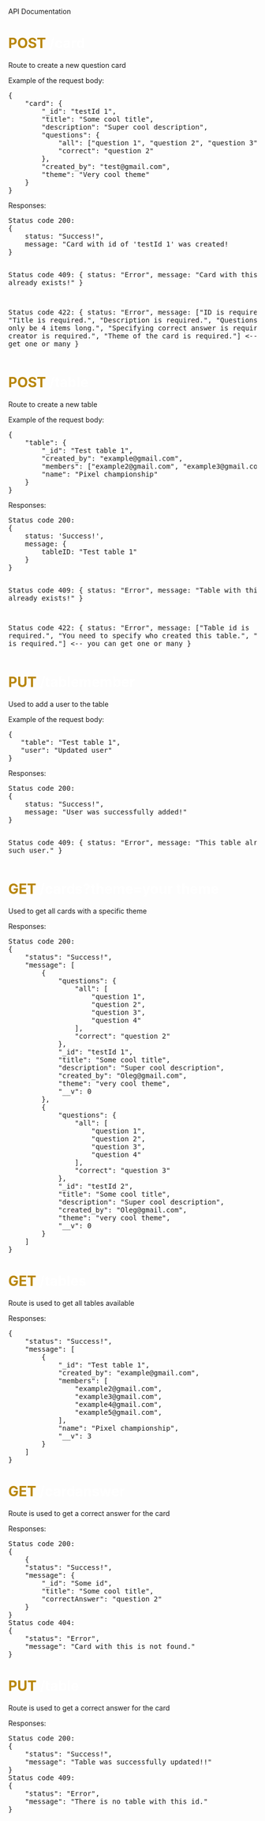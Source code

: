 API Documentation

<div><h1 style="color:darkgoldenrod">POST <span style="color:white">/card</span></h1></div>
<p>Route to create a new question card</p>
<p>Example of the request body:</p>
<pre>
{
    "card": {
        "_id": "testId 1",
        "title": "Some cool title",
        "description": "Super cool description",
        "questions": {
            "all": ["question 1", "question 2", "question 3", "question 4"],
            "correct": "question 2"
        },
        "created_by": "test@gmail.com",
        "theme": "Very cool theme"
    }
}
</pre>
<p>Responses:</p>
<pre>
Status code 200:
{
    status: "Success!",
    message: "Card with id of 'testId 1' was created!
}

Status code 409:
{
status: "Error",
message: "Card with this id already exists!"
}

Status code 422:
{
    status: "Error",
    message: ["ID is required.", "Title is required.", "Description is required.", 
    "Questions array can only be 4 items long.", "Specifying correct answer is required.",
    "ID of creator is required.", "Theme of the card is required."] <-- you can get one or many
}
</pre>

<div><h1 style="color:darkgoldenrod">POST <span style="color:white">/table</span></h1></div>
<p>Route to create a new table</p>
<p>Example of the request body:</p>
<pre>
{
    "table": {
        "_id": "Test table 1",
        "created_by": "example@gmail.com",
        "members": ["example2@gmail.com", "example3@gmail.com", "example4@gmail.com"],
        "name": "Pixel championship"
    }
}
</pre>
<p>Responses:</p>
<pre>
Status code 200:
{
    status: 'Success!',
    message: {
        tableID: "Test table 1"
    }
}

Status code 409:
{
status: "Error",
message: "Table with this id already exists!"
}

Status code 422:
{
status: "Error",
message: ["Table id is required.", "You need to specify who created this table.", 
        "Table name is required."] <-- you can get one or many
}
</pre>

<div><h1 style="color:darkgoldenrod">PUT <span style="color:white">/tablemember</span></h1></div>
<p>Used to add a user to the table</p>
<p>Example of the request body:</p>
<pre>
{
   "table": "Test table 1",
   "user": "Updated user" 
}
</pre>
<p>Responses:</p>
<pre>
Status code 200:
{
    status: "Success!",
    message: "User was successfully added!"
}

Status code 409:
{
    status: "Error",
    message: "This table already has such user."
}
</pre>
<div><h1 style="color:darkgoldenrod">GET <span style="color:white">/cards?theme=your theme</span></h1></div>
<p>Used to get all cards with a specific theme</p>
<p>Responses:</p>
<pre>
Status code 200:
{
    "status": "Success!",
    "message": [
        {
            "questions": {
                "all": [
                    "question 1",
                    "question 2",
                    "question 3",
                    "question 4"
                ],
                "correct": "question 2"
            },
            "_id": "testId 1",
            "title": "Some cool title",
            "description": "Super cool description",
            "created_by": "Oleg@gmail.com",
            "theme": "very cool theme",
            "__v": 0
        },
        {
            "questions": {
                "all": [
                    "question 1",
                    "question 2",
                    "question 3",
                    "question 4"
                ],
                "correct": "question 3"
            },
            "_id": "testId 2",
            "title": "Some cool title",
            "description": "Super cool description",
            "created_by": "Oleg@gmail.com",
            "theme": "very cool theme",
            "__v": 0
        }
    ]
}
</pre>
<div><h1 style="color:darkgoldenrod">GET <span style="color:white">/tables</span></h1></div>
<p>Route is used to get all tables available</p>
<p>Responses:</p>
<pre>
{
    "status": "Success!",
    "message": [
        {
            "_id": "Test table 1",
            "created_by": "example@gmail.com",
            "members": [
                "example2@gmail.com",
                "example3@gmail.com",
                "example4@gmail.com",
                "example5@gmail.com",
            ],
            "name": "Pixel championship",
            "__v": 3
        }
    ]
}
</pre>

<div><h1 style="color:darkgoldenrod">GET <span style="color:white">/cardanswer</span></h1></div>
<p>Route is used to get a correct answer for the card</p>
<p>Responses:</p>
<pre>
Status code 200:
{
    {
    "status": "Success!",
    "message": {
        "_id": "Some id",
        "title": "Some cool title",
        "correctAnswer": "question 2"
    }
}
Status code 404:
{
    "status": "Error",
    "message": "Card with this is not found."
}
</pre>
<div><h1 style="color:darkgoldenrod">PUT <span style="color:white">/table</span></h1></div>
<p>Route is used to get a correct answer for the card</p>
<p>Responses:</p>
<pre>
Status code 200:
{
    "status": "Success!",
    "message": "Table was successfully updated!!"
}
Status code 409:
{
    "status": "Error",
    "message": "There is no table with this id."
}
</pre>